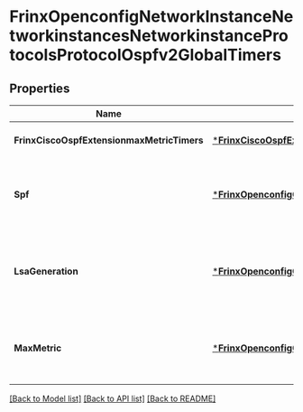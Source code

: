 # FrinxOpenconfigNetworkInstanceNetworkinstancesNetworkinstanceProtocolsProtocolOspfv2GlobalTimers

## Properties
Name | Type | Description | Notes
------------ | ------------- | ------------- | -------------
**FrinxCiscoOspfExtensionmaxMetricTimers** | [***FrinxCiscoOspfExtensionMaxmetricsfieldsMaxMetricTimers**](frinx.cisco.ospf.extension.maxmetricsfields.MaxMetricTimers.md) | Optional.empty REF:Optional.empty | [optional] [default to null]
**Spf** | [***FrinxOpenconfigOspfv2Ospfv2globalstructuralGlobalTimersSpf**](frinx.openconfig.ospfv2.ospfv2globalstructural.global.timers.Spf.md) | Optional[Configuration and operational state parameters relating to timers governing the operation of SPF runs] REF:Optional.empty | [optional] [default to null]
**LsaGeneration** | [***FrinxOpenconfigOspfv2Ospfv2globalstructuralGlobalTimersLsaGeneration**](frinx.openconfig.ospfv2.ospfv2globalstructural.global.timers.LsaGeneration.md) | Optional[Configuration and operational state parameters relating to timers governing the generation of LSAs by the local system] REF:Optional.empty | [optional] [default to null]
**MaxMetric** | [***FrinxOpenconfigOspfv2Ospfv2globalstructuralGlobalTimersMaxMetric**](frinx.openconfig.ospfv2.ospfv2globalstructural.global.timers.MaxMetric.md) | Optional[Configuration and operational state parameters relating to setting the OSPFv2 maximum metric.] REF:Optional.empty | [optional] [default to null]

[[Back to Model list]](../README.md#documentation-for-models) [[Back to API list]](../README.md#documentation-for-api-endpoints) [[Back to README]](../README.md)


